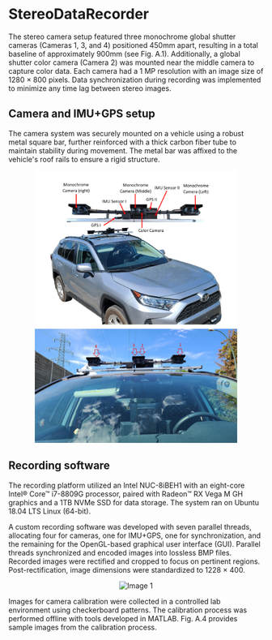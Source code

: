 # StereoDataRecorder
 
The stereo camera setup featured three monochrome global shutter cameras (Cameras 1, 3, and 4) positioned 450mm apart, resulting in a total baseline of approximately 900mm (see Fig. A.1). Additionally, a global shutter color camera (Camera 2) was mounted near the middle camera to capture color data. Each camera had a 1 MP resolution with an image size of 1280 × 800 pixels. Data synchronization during recording was implemented to minimize any time lag between stereo images.



## Camera and IMU+GPS setup

The camera system was securely mounted on a vehicle using a robust metal square bar, further reinforced with a thick carbon fiber tube to maintain stability during movement. The metal bar was affixed to the vehicle's roof rails to ensure a rigid structure.
<p align="center">
  <img src="samples/carsetup.png" alt="Image 1" width="400" />
  <img src="samples/esetup.jpg" alt="Image 2" width="400" />
</p>

## Recording software 

The recording platform utilized an Intel NUC-8iBEH1 with an eight-core Intel® Core™ i7-8809G processor, paired with Radeon™ RX Vega M GH graphics and a 1TB NVMe SSD for data storage. The system ran on Ubuntu 18.04 LTS Linux (64-bit).

A custom recording software was developed with seven parallel threads, allocating four for cameras, one for IMU+GPS, one for synchronization, and the remaining for the OpenGL-based graphical user interface (GUI). Parallel threads synchronized and encoded images into lossless BMP files. Recorded
images were rectified and cropped to focus on pertinent regions. Post-rectification, image dimensions were standardized to 1228 × 400.


<p align="center">
  <img src="samples/gui" alt="Image 1" width="400" />
</p>

Images for camera calibration were collected in a controlled lab environment using checkerboard patterns. The calibration process was performed offline with tools developed in MATLAB. Fig. A.4 provides sample images from the calibration process.
